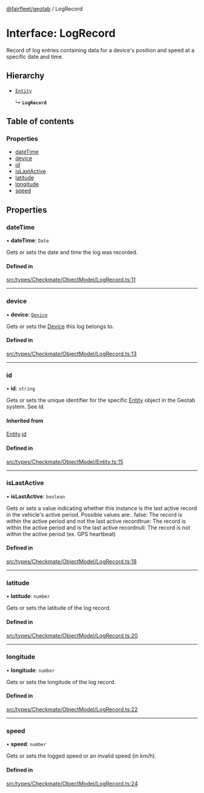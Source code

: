 [@fairfleet/geotab](../README.md) / LogRecord

# Interface: LogRecord

Record of log entries containing data for a device's position and speed at a specific date and time.

## Hierarchy

- [`Entity`](Entity.md)

  ↳ **`LogRecord`**

## Table of contents

### Properties

- [dateTime](LogRecord.md#datetime)
- [device](LogRecord.md#device)
- [id](LogRecord.md#id)
- [isLastActive](LogRecord.md#islastactive)
- [latitude](LogRecord.md#latitude)
- [longitude](LogRecord.md#longitude)
- [speed](LogRecord.md#speed)

## Properties

### dateTime

• **dateTime**: `Date`

Gets or sets the date and time the log was recorded.

#### Defined in

[src/types/Checkmate/ObjectModel/LogRecord.ts:11](https://github.com/fairfleet/geotab/blob/b682f10/src/types/Checkmate/ObjectModel/LogRecord.ts#L11)

___

### device

• **device**: [`Device`](Device.md)

Gets or sets the [Device](Device.md) this log belongs to.

#### Defined in

[src/types/Checkmate/ObjectModel/LogRecord.ts:13](https://github.com/fairfleet/geotab/blob/b682f10/src/types/Checkmate/ObjectModel/LogRecord.ts#L13)

___

### id

• **id**: `string`

Gets or sets the unique identifier for the specific [Entity](Entity.md) object in the Geotab system. See Id.

#### Inherited from

[Entity](Entity.md).[id](Entity.md#id)

#### Defined in

[src/types/Checkmate/ObjectModel/Entity.ts:15](https://github.com/fairfleet/geotab/blob/b682f10/src/types/Checkmate/ObjectModel/Entity.ts#L15)

___

### isLastActive

• **isLastActive**: `boolean`

Gets or sets a value indicating whether this instance is the last active record in the vehicle's active period. Possible values are:.
 <list type="bullet"><item><description>false: The record is within the active period and not the last active record</description></item><item><description>true: The record is within the active period and is the last active record</description></item><item><description>null: The record is not within the active period (ex. GPS heartbeat)</description></item></list>

#### Defined in

[src/types/Checkmate/ObjectModel/LogRecord.ts:18](https://github.com/fairfleet/geotab/blob/b682f10/src/types/Checkmate/ObjectModel/LogRecord.ts#L18)

___

### latitude

• **latitude**: `number`

Gets or sets the latitude of the log record.

#### Defined in

[src/types/Checkmate/ObjectModel/LogRecord.ts:20](https://github.com/fairfleet/geotab/blob/b682f10/src/types/Checkmate/ObjectModel/LogRecord.ts#L20)

___

### longitude

• **longitude**: `number`

Gets or sets the longitude of the log record.

#### Defined in

[src/types/Checkmate/ObjectModel/LogRecord.ts:22](https://github.com/fairfleet/geotab/blob/b682f10/src/types/Checkmate/ObjectModel/LogRecord.ts#L22)

___

### speed

• **speed**: `number`

Gets or sets the logged speed or an invalid speed (in km/h).

#### Defined in

[src/types/Checkmate/ObjectModel/LogRecord.ts:24](https://github.com/fairfleet/geotab/blob/b682f10/src/types/Checkmate/ObjectModel/LogRecord.ts#L24)
